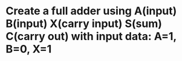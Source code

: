 # Create a full adder using A(input)	B(input)	X(carry input)	S(sum)	C(carry out) with input data: A=1, B=0, X=1 
